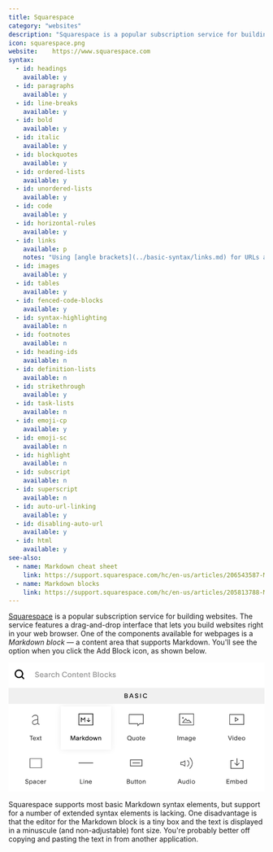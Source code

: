 ```yaml
---
title: Squarespace
category: "websites"
description: "Squarespace is a popular subscription service for building websites."
icon: squarespace.png
website: 	https://www.squarespace.com
syntax:
  - id: headings
    available: y
  - id: paragraphs
    available: y
  - id: line-breaks
    available: y
  - id: bold
    available: y
  - id: italic
    available: y
  - id: blockquotes
    available: y
  - id: ordered-lists
    available: y
  - id: unordered-lists
    available: y
  - id: code
    available: y
  - id: horizontal-rules
    available: y
  - id: links
    available: p
    notes: "Using [angle brackets](../basic-syntax/links.md) for URLs and email addresses is not supported."
  - id: images
    available: y
  - id: tables
    available: y
  - id: fenced-code-blocks
    available: y
  - id: syntax-highlighting
    available: n
  - id: footnotes
    available: n
  - id: heading-ids
    available: n
  - id: definition-lists
    available: n
  - id: strikethrough
    available: y
  - id: task-lists
    available: n
  - id: emoji-cp
    available: y
  - id: emoji-sc
    available: n
  - id: highlight
    available: n
  - id: subscript
    available: n
  - id: superscript
    available: n
  - id: auto-url-linking
    available: y
  - id: disabling-auto-url
    available: y
  - id: html
    available: y
see-also:
  - name: Markdown cheat sheet
    link: https://support.squarespace.com/hc/en-us/articles/206543587-Markdown-cheat-sheet
  - name: Markdown blocks
    link: https://support.squarespace.com/hc/en-us/articles/205813788-Markdown-Blocks
---
```


[Squarespace](https://www.squarespace.com) is a popular subscription service for building websites. The service features a drag-and-drop interface that lets you build websites right in your web browser. One of the components available for webpages is a *Markdown block* — a content area that supports Markdown. You'll see the option when you click the Add Block icon, as shown below.

![Squarespace Markdown block](../assets/images/tools/squarespace.png)

Squarespace supports most basic Markdown syntax elements, but support for a number of extended syntax elements is lacking. One disadvantage is that the editor for the Markdown block is a tiny box and the text is displayed in a minuscule (and non-adjustable) font size. You're probably better off copying and pasting the text in from another application.

